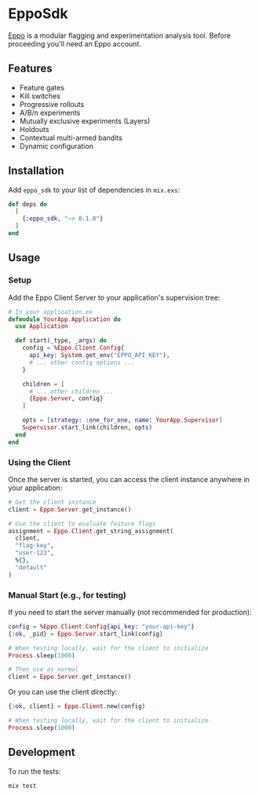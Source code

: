 # EppoSdk

[Eppo](https://www.geteppo.com/) is a modular flagging and experimentation analysis tool.
Before proceeding you'll need an Eppo account.

## Features

- Feature gates
- Kill switches
- Progressive rollouts
- A/B/n experiments
- Mutually exclusive experiments (Layers)
- Holdouts
- Contextual multi-armed bandits
- Dynamic configuration

## Installation

Add `eppo_sdk` to your list of dependencies in `mix.exs`:

```elixir
def deps do
  [
    {:eppo_sdk, "~> 0.1.0"}
  ]
end
```

## Usage

### Setup
Add the Eppo Client Server to your application's supervision tree:

```elixir
# In your application.ex
defmodule YourApp.Application do
  use Application

  def start(_type, _args) do
    config = %Eppo.Client.Config{
      api_key: System.get_env("EPPO_API_KEY"),
      # ... other config options ...
    }

    children = [
      # ... other children ...
      {Eppo.Server, config}
    ]

    opts = [strategy: :one_for_one, name: YourApp.Supervisor]
    Supervisor.start_link(children, opts)
  end
end
```

### Using the Client
Once the server is started, you can access the client instance anywhere in your application:

```elixir
# Get the client instance
client = Eppo.Server.get_instance()

# Use the client to evaluate feature flags
assignment = Eppo.Client.get_string_assignment(
  client,
  "flag-key",
  "user-123",
  %{},
  "default"
)
```

### Manual Start (e.g., for testing)
If you need to start the server manually (not recommended for production):

```elixir
config = %Eppo.Client.Config{api_key: "your-api-key"}
{:ok, _pid} = Eppo.Server.start_link(config)

# When testing locally, wait for the client to initialize
Process.sleep(1000)

# Then use as normal
client = Eppo.Server.get_instance()
```

Or you can use the client directly:
```elixir
{:ok, client} = Eppo.Client.new(config)

# When testing locally, wait for the client to initialize
Process.sleep(1000)
```

## Development

To run the tests:
```bash
mix test
```
